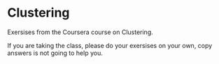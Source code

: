 # Clustering

Exersises from the Coursera course on Clustering.

If you are taking the class, please do your exersises on your own, copy answers is not going to help you.

